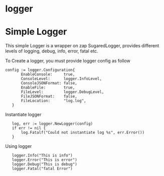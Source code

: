 # logger

 
# Simple Logger
 
This simple Logger is a wrapper on zap SugaredLogger, provides different levels of logging, debug, info, error, fatal etc.
 
 
To Create a logger, you must provide logger config as follow
```
config := logger.Configuration{
       EnableConsole:     true,
       ConsoleLevel:      logger.InfoLevel,
       ConsoleJSONFormat: false,
       EnableFile:        true,
       FileLevel:         logger.DebugLevel,
       FileJSONFormat:    false,
       FileLocation:      "log.log",
   }
```

Instantiate logger
```
   log, err := logger.NewLogger(config)
   if err != nil {
       log.Fatalf("Could not instantiate log %s", err.Error())
   }
```
 
Using logger
```
   logger.Info("This is info")
   logger.Error("This is error")
   logger.Debug("This is debug")
   logger.Fatal("fatal Error")
```

